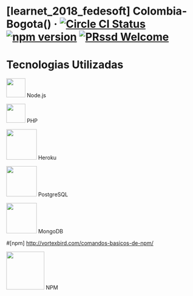 
# [learnet_2018_fedesoft]  Colombia-Bogota() &middot;  [![Circle CI Status](https://circleci.com/gh/facebook/react-native.svg?style=shield)](https://circleci.com/gh/facebook/react-native) [![npm version](https://d25lcipzij17d.cloudfront.net/badge.svg?id=js&type=6&v=6.2.0&x2=0)](https://badge.fury.io/js/react-native) [![PRssd Welcome](https://img.shields.io/badge/PRs-welcome-brightgreen.svg)](CONTRIBUTING.md#pull-requests)


<h1>Tecnologias Utilizadas</h1>
<img src="https://ih1.redbubble.net/image.109336634.1604/flat,550x550,075,f.u1.jpg" width="50"> Node.js  </img>

<img src="https://cdn0.froala.com/assets/editor/docs/server/meta-social/php-00441489844a0103eae71ba2fe15244c.png" width="50"> PHP </img>

<img src="https://buddy.works/guides/thumbnails/cover-heroku.png" width="80"> Heroku</img>


<img src="https://www.muylinux.com/wp-content/uploads/2017/10/postgresql.png" width="80"> PostgreSQL</img>

<img src="https://zdnet3.cbsistatic.com/hub/i/r/2018/02/16/8abdb3e1-47bc-446e-9871-c4e11a46f680/resize/370xauto/8a68280fd20eebfa7789cdaa6fb5eff1/mongo-db-logo.png" width="80"> MongoDB</img>


#[npm] http://vortexbird.com/comandos-basicos-de-npm/

<img src="https://i0.wp.com/blog.javierbertos.name/wp-content/uploads/2016/10/npm-icon-with-beard.png?w=1170" width="100"> NPM</img>


